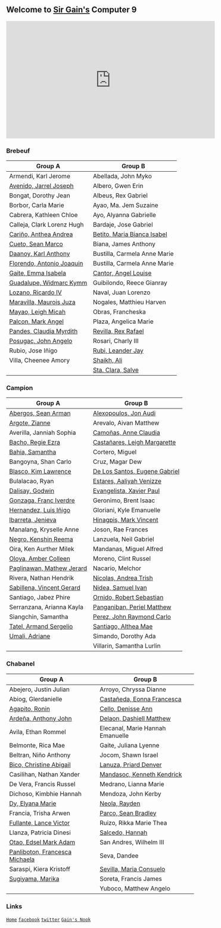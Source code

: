 ## Welcome to [Sir Gain's](https://641n.github.io/) Computer 9

<iframe width="560" height="315" src="https://www.youtube.com/embed/8Gv0H-vPoDc" title="YouTube video player" frameborder="0" allow="accelerometer; autoplay; clipboard-write; encrypted-media; gyroscope; picture-in-picture" allowfullscreen></iframe><br>

### Brebeuf

| Group A | Group B | 
|---------|---------|
| Armendi, Karl Jerome | Abellada, John Myko |
| [Avenido, Jarrel Joseph](https://ja-rr.github.io/Tenku/) | Albero, Gwen Erin |
| Bongat, Dorothy Jean | Albeus, Rex Gabriel |
| Borbor, Carla Marie | Ayao, Ma. Jem Suzaine |
| Cabrera, Kathleen Chloe  | Ayo, Alyanna Gabrielle |
| Calleja, Clark Lorenz Hugh | Bardaje, Jose Gabriel |
| [Cariño, Anthea Andrea](https://akaririn96.github.io/Akaris-website/) | [Betito, Maria Bianca Isabel](https://bncasbl.github.io/) |
| [Cueto, Sean Marco](https://seanmarconcueto.github.io/Hi-Im-Sean/?fbclid=IwAR2M-XbB1wKuMilHaZOfyDIuDkW76OJrQ2Au2Edru89Tj3YvQU_WcnKKaJ4) | Biana, James Anthony |
| [Daanoy, Karl Anthony](https://kael04.github.io/) | Bustilla, Carmela Anne Marie |
| [Florendo, Antonio Joaquin](https://lelite2150.github.io/) | Bustilla, Carmela Anne Marie |
| [Gaite, Emma Isabela](https://maccssxd.github.io/) | [Cantor, Angel Louise](https://louiseaa.github.io/) |
| [Guadalupe, Widmarc Kymm](https://kkmymm.github.io/) | Guibilondo, Reece Gianray |
| [Lozano, Ricardo IV](https://xenn06.github.io/samplexen/) | Naval, Juan Lorenzo |
| [Maravilla, Maurois Juza](https://maurois127.github.io/Dzone/) | Nogales, Matthieu Harven |
| [Mayao, Leigh Micah](https://15lhs.github.io/) | Obras, Francheska |
| [Palcon, Mark Angel](https://mmaarrk.github.io/) | Plaza, Angelica Marie |
| [Pandes, Claudia Myrdith](https://diasednap.github.io/laurel/) | [Revilla, Rex Rafael](http://rexrevre.github.io/) |
| [Posugac, John Angelo](https://github.com/Tom-atoo/Tom-atoo.github.io/edit/main/README.md?allow_unchanged=1) | Rosari, Charly III |
| Rubio, Jose Iñigo | [Rubi, Leander Jay](https://riku462.github.io/) |
| Villa, Cheenee Amory | [Shaikh, Ali](https://riku462.github.io/) |
|  | [Sta. Clara, Salve](https://vhiel18.github.io/) |

### Campion

| Group A | Group B | 
|---------|---------|
| [Abergos, Sean Arman](https://seanabr.github.io/) | [Alexopoulos, Jon Audi](https://johnandy-11.github.io/Chess/) |
| [Argote, Zianne](https://ziianne.github.io/) | Arevalo, Aivan Matthew |
| Averilla, Janniah Sophia | [Camoñas, Anne Claudia](https://eysfmx.github.io/) |
| [Bacho, Regie Ezra](https://erzark.github.io/) | [Castañares, Leigh Margarette](https://lmscedu.github.io/campion-b/) |
| [Bahia, Samantha](https://bahia19113.github.io/) | Cortero, Miguel |
| Bangoyna, Shan Carlo | Cruz, Magar Dew |
| [Blasco, Kim Lawrence](https://kimblasco.github.io/) | [De Los Santos, Eugene Gabriel](https://eudlsph.github.io/eudlsph4.github.io/) |
| Bulalacao, Ryan | [Estares, Aaliyah Venizze](https://estaresaal.github.io/) |
| [Dalisay, Godwin](https://godwinos.github.io/) | [Evangelista, Xavier Paul](https://xebeb.github.io/XavierEvangelista_CampionB/) |
| [Gonzaga, Franc Iverdre](https://iverdre.github.io/) | Geronimo, Brent Isaac |
| [Hernandez, Luis Iñigo](https://inigo101.github.io/inigo101/) | Gloriani, Kyle Emanuelle |
| [Ibarreta, Jenieva](https://i43yuna.github.io/) | [Hinagpis, Mark Vincent](https://mrk-hinagpis.github.io/MRK-HINAGPIS/) |
| Manalang, Kryselle Anne | Joson, Rae Frances |
| [Negro, Kenshin Reema](https://ripknshn.github.io/) | Lanzuela, Neil Gabriel |
| Oira, Ken Aurther Milek | Mandanas, Miguel Alfred |
| [Oloya, Amber Colleen](https://am-collee.github.io/) | Moreno, Clint Russel |
| [Paglinawan, Mathew Jerard](https://mjuwu.github.io/) | Nacario, Melchor |
| Rivera, Nathan Hendrik | [Nicolas, Andrea Trish](https://dreanicls.github.io/Andrea-s-Asian-Drama-Watchlist-kit/) |
| [Sabillena, Vincent Gerard](https://v1nce72.github.io/) | [Nidea, Samuel Ivan](https://samunidea.github.io/) |
| Santiago, Jabez Phire | [Ornido, Robert Sebastian](http://bastyornido.github.io/) |
| Serranzana, Arianna Kayla | [Panganiban, Periel Matthew](https://matthiaspangiban.github.io/MAWInc/#) |
| Siangchin, Samantha | [Perez, John Raymond Carlo](https://ijiray.github.io/) |
| [Tatel, Armand Sergelio](https://armandtatel.github.io/) | [Santiago, Althea Mae](https://amcsantiago.github.io/) |
| [Umali, Adriane](https://4idr74n3.github.io/) | Simando, Dorothy Ada |
|  | Villarin, Samantha Lurlin |

### Chabanel

| Group A | Group B | 
|---------|---------|
| Abejero, Justin Julian | Arroyo, Chryssa Dianne |
| Abiog, Glerdanielle | [Castañeda, Eonna Francesca](https://eonnna.github.io/) |
| [Agapito, Ronin](https://ron1nn.github.io/) | [Cello, Denisse Ann](https://denicann.github.io/) |
| [Ardeña, Anthony John](https://aja07.github.io/) | [Delaon, Dashiell Matthew](https://daassshhh.github.io/Daassshhhgithub.com/) |
| Avila, Ethan Rommel | Elecanal, Marie Hannah Emanuelle |
| Belmonte, Rica Mae | Gaite, Juliana Lyenne |
| Beltran, Niño Anthony | Jocom, Shawn Israel |
| [Bico, Christine Abigail](https://dumplingss00.github.io/dumplingss00/) | [Lanuza, Priard Denver](https://banbbb.github.io/) |
| Casilihan, Nathan Xander | [Mandasoc, Kenneth Kendrick](https://c0fee.github.io/) |
| De Vera, Francis Russel | Medrano, Lianna Marie |
| Dichoso, Kimbhie Hannah | Mendoza, John Kerby |
| [Dy, Elyana Marie](https://yanie-uwu.github.io/Yanie-uwu/) | [Neola, Rayden](https://rayynnnn.github.io/) |
| Francia, Trisha Arwen | [Parco, Sean Bradley](https://parc0.github.io/) |
| [Fullante, Lance Victor](https://github.com/SiOptimum-Pride/Classified-Docs.git) | Ruizo, Rikka Marie Thea |
| Llanza, Patricia Dinesi | [Salcedo, Hannah](https://aespaghetti.github.io/) |
| [Otao, Edsel Mark Adam](https://happiboy.github.io/) | San Andres, Wilhelm III |
| [Panliboton, Francesca Michaela](https://nejiiiii.github.io/) | Seva, Dandee |
| Saraspi, Kiera Kristoff | [Sevilla, Maria Consuelo](https://c0nsuel0.github.io/c0nsuelo.github.io/) |
| [Sugiyama, Marika](https://psychochild613.github.io/PsychoChild613/) | Soreta, Francis James |
|  | Yuboco, Matthew Angelo |


### Links

[`Home`](https://641n.github.io/)
[`facebook`](https://www.facebook.com/sirgain)
[`twitter`](https://www.twitter.com/sirgain)
[`Gain's Nook`](http://sirgain.droppages.com/)


